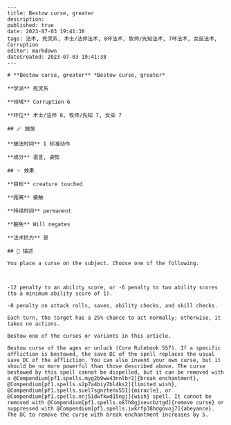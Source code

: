 
    ---
    title: Bestow curse, greater
    description: 
    published: true
    date: 2023-07-03 19:41:38
    tags: 法术, 死灵系, 术士/法师法术, 8环法术, 牧师/先知法术, 7环法术, 女巫法术, Corruption
    editor: markdown
    dateCreated: 2023-07-03 19:41:38
    ---

    # **Bestow curse, greater** *Bestow curse, greater*

    **学派** 死灵系 

    **领域** Corruption 6

    **环位** 术士/法师 8, 牧师/先知 7, 女巫 7

    ## 🪄 施放

    **施法时间** 1 标准动作

    **成分** 语言, 姿势

    ## ✨ 效果 

    **目标** creature touched 

    **距离** 接触  

    **持续时间** permanent 

    **豁免** Will negates

    **法术抗力** 是

    ## 📖 描述

    You place a curse on the subject. Choose one of the following.

    

    -12 penalty to an ability score, or -6 penalty to two ability scores (to a minimum ability score of 1).

    -8 penalty on attack rolls, saves, ability checks, and skill checks.

    Each turn, the target has a 25% chance to act normally; otherwise, it takes no actions.

    Bestow one of the curses or variants in this article.

    Bestow curse of the ages or unluck (Core Rulebook 557). If a specific affliction is bestowed, the save DC of the spell replaces the usual save DC of the affliction. You can also invent your own curse, but it should be no more powerful than those described above. The curse bestowed by this spell cannot be dispelled, but it can be removed with a @Compendium[pf1.spells.myg2b9ww43nnlbr2]{break enchantment}, @Compendium[pf1.spells.s2p7a4biy7bl4ks2]{limited wish}, @Compendium[pf1.spells.suel7sgnztenv551]{miracle}, or @Compendium[pf1.spells.nnj51dwfkwd15ngj]{wish} spell. It cannot be removed with @Compendium[pf1.spells.o87h8gjxevcbztgd]{remove curse} or suppressed with @Compendium[pf1.spells.iwkrfp38hdgovoj7]{abeyance}. The DC to remove the curse with break enchantment increases by 5.

    
    